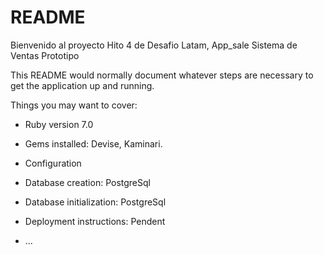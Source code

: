 # README

Bienvenido al proyecto Hito 4 de Desafio Latam, App_sale Sistema de Ventas Prototipo 


This README would normally document whatever steps are necessary to get the
application up and running.

Things you may want to cover:

* Ruby version 7.0

* Gems installed: Devise, Kaminari.

* Configuration

* Database creation: PostgreSql

* Database initialization: PostgreSql

* Deployment instructions: Pendent

* ...

